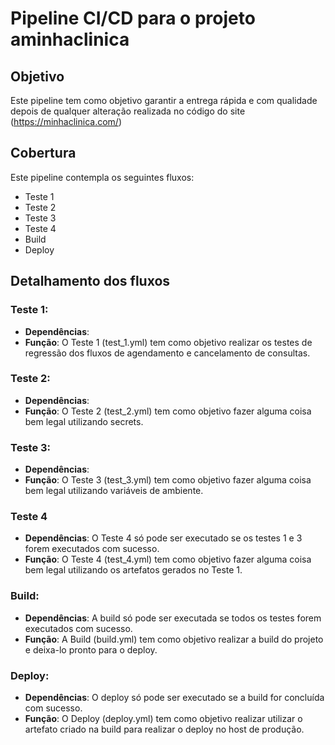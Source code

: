 # Pipeline CI/CD para o projeto aminhaclinica

## Objetivo

Este pipeline tem como objetivo garantir a entrega rápida e com qualidade depois de qualquer alteração realizada no código do site (https://minhaclinica.com/)


## Cobertura
Este pipeline contempla os seguintes fluxos:
- Teste 1
- Teste 2
- Teste 3
- Teste 4
- Build
- Deploy

## Detalhamento dos fluxos
  
### Teste 1:  
- **Dependências**:
- **Função**: O Teste 1 (test_1.yml) tem como objetivo realizar os testes de regressão dos fluxos de agendamento e cancelamento de consultas.  

### Teste 2:  
- **Dependências**:  
- **Função**: O Teste 2 (test_2.yml) tem como objetivo fazer alguma coisa bem legal utilizando secrets.  

### Teste 3:
- **Dependências**:  
- **Função**: O Teste 3 (test_3.yml) tem como objetivo fazer alguma coisa bem legal utilizando variáveis de ambiente.  

### Teste 4  
  - **Dependências**: O Teste 4 só pode ser executado se os testes 1 e 3 forem executados com sucesso.  
  - **Função**: O Teste 4 (test_4.yml) tem como objetivo fazer alguma coisa bem legal utilizando os artefatos gerados no Teste 1.  

### Build:  
- **Dependências**: A build só pode ser executada se todos os testes forem executados com sucesso.  
- **Função**: A Build (build.yml) tem como objetivo realizar a build do projeto e deixa-lo pronto para o deploy.  

### Deploy:  
- **Dependências**: O deploy só pode ser executado se a build for concluída com sucesso.  
- **Função**: O Deploy (deploy.yml) tem como objetivo realizar utilizar o artefato criado na build para realizar o deploy no host de produção.